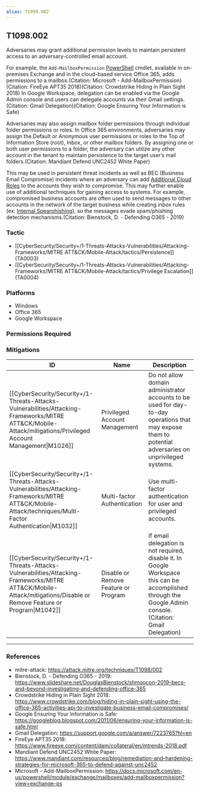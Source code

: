```yaml
---
alias: T1098.002
---
```


## T1098.002

Adversaries may grant additional permission levels to maintain persistent access to an adversary-controlled email account. 

For example, the <code>Add-MailboxPermission</code> [PowerShell](https://attack.mitre.org/techniques/T1059/001) cmdlet, available in on-premises Exchange and in the cloud-based service Office 365, adds permissions to a mailbox.(Citation: Microsoft - Add-MailboxPermission)(Citation: FireEye APT35 2018)(Citation: Crowdstrike Hiding in Plain Sight 2018) In Google Workspace, delegation can be enabled via the Google Admin console and users can delegate accounts via their Gmail settings.(Citation: Gmail Delegation)(Citation: Google Ensuring Your Information is Safe) 

Adversaries may also assign mailbox folder permissions through individual folder permissions or roles. In Office 365 environments, adversaries may assign the Default or Anonymous user permissions or roles to the Top of Information Store (root), Inbox, or other mailbox folders. By assigning one or both user permissions to a folder, the adversary can utilize any other account in the tenant to maintain persistence to the target user’s mail folders.(Citation: Mandiant Defend UNC2452 White Paper)

This may be used in persistent threat incidents as well as BEC (Business Email Compromise) incidents where an adversary can add [Additional Cloud Roles](https://attack.mitre.org/techniques/T1098/003) to the accounts they wish to compromise. This may further enable use of additional techniques for gaining access to systems. For example, compromised business accounts are often used to send messages to other accounts in the network of the target business while creating inbox rules (ex: [Internal Spearphishing](https://attack.mitre.org/techniques/T1534)), so the messages evade spam/phishing detection mechanisms.(Citation: Bienstock, D. - Defending O365 - 2019)


### Tactic
- [[CyberSecurity/Security+/1-Threats-Attacks-Vulnerabilities/Attacking-Frameworks/MITRE ATT&CK/Mobile-Attack/tactics/Persistence]] (TA0003)
- [[CyberSecurity/Security+/1-Threats-Attacks-Vulnerabilities/Attacking-Frameworks/MITRE ATT&CK/Mobile-Attack/tactics/Privilege Escalation]] (TA0004)

### Platforms
- Windows
- Office 365
- Google Workspace

### Permissions Required

### Mitigations

| ID | Name | Description |
| --- | --- | --- |
| [[CyberSecurity/Security+/1-Threats-Attacks-Vulnerabilities/Attacking-Frameworks/MITRE ATT&CK/Mobile-Attack/mitigations/Privileged Account Management\|M1026]] | Privileged Account Management | Do not allow domain administrator accounts to be used for day-to-day operations that may expose them to potential adversaries on unprivileged systems. |
| [[CyberSecurity/Security+/1-Threats-Attacks-Vulnerabilities/Attacking-Frameworks/MITRE ATT&CK/Mobile-Attack/techniques/Multi-Factor Authentication\|M1032]] | Multi-factor Authentication | Use multi-factor authentication for user and privileged accounts. |
| [[CyberSecurity/Security+/1-Threats-Attacks-Vulnerabilities/Attacking-Frameworks/MITRE ATT&CK/Mobile-Attack/mitigations/Disable or Remove Feature or Program\|M1042]] | Disable or Remove Feature or Program | If email delegation is not required, disable it. In Google Workspace this can be accomplished through the Google Admin console.(Citation: Gmail Delegation) |


---
### References

- mitre-attack: https://attack.mitre.org/techniques/T1098/002
- Bienstock, D. - Defending O365 - 2019: https://www.slideshare.net/DouglasBienstock/shmoocon-2019-becs-and-beyond-investigating-and-defending-office-365
- Crowdstrike Hiding in Plain Sight 2018: https://www.crowdstrike.com/blog/hiding-in-plain-sight-using-the-office-365-activities-api-to-investigate-business-email-compromises/
- Google Ensuring Your Information is Safe: https://googleblog.blogspot.com/2011/06/ensuring-your-information-is-safe.html
- Gmail Delegation: https://support.google.com/a/answer/7223765?hl=en
- FireEye APT35 2018: https://www.fireeye.com/content/dam/collateral/en/mtrends-2018.pdf
- Mandiant Defend UNC2452 White Paper: https://www.mandiant.com/resources/blog/remediation-and-hardening-strategies-for-microsoft-365-to-defend-against-unc2452
- Microsoft - Add-MailboxPermission: https://docs.microsoft.com/en-us/powershell/module/exchange/mailboxes/add-mailboxpermission?view=exchange-ps
